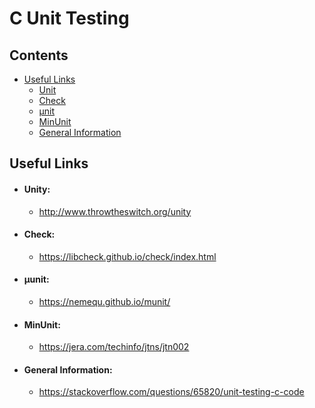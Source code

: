 # C Unit Testing

## Contents
- [Useful Links](#useful-links)
    - [Unit](#unity)
    - [Check](#check)
    - [µnit](#µunit)
    - [MinUnit](#minunit)
    - [General Information](#general-information)

## Useful Links
- #### Unity:
    - <http://www.throwtheswitch.org/unity>
- #### Check:
    - <https://libcheck.github.io/check/index.html>
- #### µunit:
    - <https://nemequ.github.io/munit/>
- #### MinUnit:
    - <https://jera.com/techinfo/jtns/jtn002>
- #### General Information:
    - <https://stackoverflow.com/questions/65820/unit-testing-c-code>